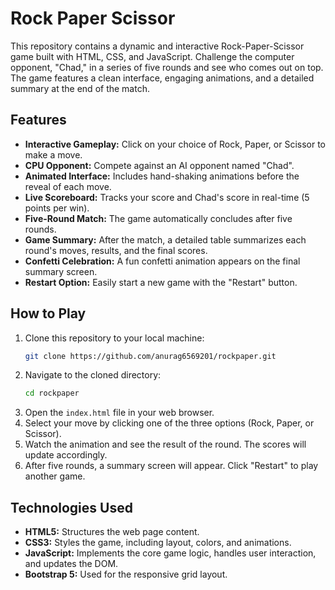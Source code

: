 # Rock Paper Scissor

This repository contains a dynamic and interactive Rock-Paper-Scissor game built with HTML, CSS, and JavaScript. Challenge the computer opponent, "Chad," in a series of five rounds and see who comes out on top. The game features a clean interface, engaging animations, and a detailed summary at the end of the match.

## Features

- **Interactive Gameplay:** Click on your choice of Rock, Paper, or Scissor to make a move.
- **CPU Opponent:** Compete against an AI opponent named "Chad".
- **Animated Interface:** Includes hand-shaking animations before the reveal of each move.
- **Live Scoreboard:** Tracks your score and Chad's score in real-time (5 points per win).
- **Five-Round Match:** The game automatically concludes after five rounds.
- **Game Summary:** After the match, a detailed table summarizes each round's moves, results, and the final scores.
- **Confetti Celebration:** A fun confetti animation appears on the final summary screen.
- **Restart Option:** Easily start a new game with the "Restart" button.

## How to Play

1.  Clone this repository to your local machine:
    ```bash
    git clone https://github.com/anurag6569201/rockpaper.git
    ```
2.  Navigate to the cloned directory:
    ```bash
    cd rockpaper
    ```
3.  Open the `index.html` file in your web browser.
4.  Select your move by clicking one of the three options (Rock, Paper, or Scissor).
5.  Watch the animation and see the result of the round. The scores will update accordingly.
6.  After five rounds, a summary screen will appear. Click "Restart" to play another game.

## Technologies Used

-   **HTML5:** Structures the web page content.
-   **CSS3:** Styles the game, including layout, colors, and animations.
-   **JavaScript:** Implements the core game logic, handles user interaction, and updates the DOM.
-   **Bootstrap 5:** Used for the responsive grid layout.
